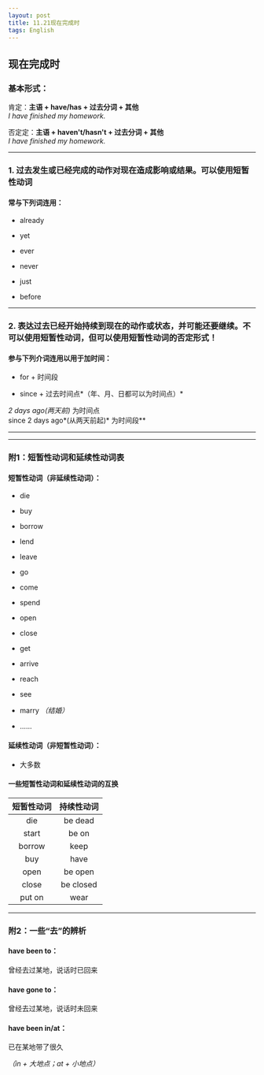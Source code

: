 ```yaml
---
layout: post
title: 11.21现在完成时
tags: English
---
```


## 现在完成时

### 基本形式：

肯定：**主语 + have/has + 过去分词 + 其他**<br>
*I have finished my homework.*

否定定：**主语 + haven't/hasn't + 过去分词 + 其他**<br>
*I have finished my homework.*

-------

### 1. 过去发生或已经完成的动作对现在造成影响或结果。可以使用短暂性动词

#### 常与下列词连用：

- already

- yet

- ever

- never

- just

- before

-------

### 2. 表达过去已经开始持续到现在的动作或状态，并可能还要继续。不可以使用短暂性动词，**但可以使用短暂性动词的否定形式**！

#### 参与下列介词连用以用于加时间：

- for + 时间段

- since + 过去时间点*（年、月、日都可以为时间点）*

 **2 days ago*(两天前)* 为时间点<br>
since 2 days ago*(从两天前起)* 为时间段** 

-------

-------

### 附1：短暂性动词和延续性动词表

#### 短暂性动词（非延续性动词）：

- die

- buy

- borrow

- lend

- leave

- go

- come

- spend

- open

- close

- get

- arrive

- reach

- see

- marry *（结婚）*

- ……

#### 延续性动词（非短暂性动词）：

- 大多数

#### 一些短暂性动词和延续性动词的互换

| 短暂性动词 | 持续性动词 |
|:-----------:|:------------:|
|     die           |   be dead      |
|     start        |   be on          |
|     borrow    |   keep           |
|     buy          |   have           |
|     open        |   be open     |
|     close       |   be closed  |
|     put on     |   wear           |

-------

### 附2：一些“去”的辨析

#### have been to：

曾经去过某地，说话时已回来

#### have gone to：

曾经去过某地，说话时未回来

#### have been in/at：

已在某地带了很久

*（in + 大地点；at + 小地点）*
